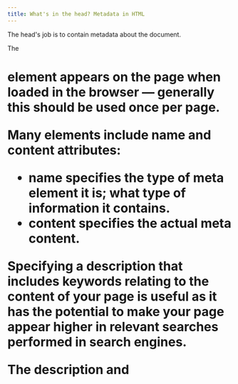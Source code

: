 ```yaml
---
title: What's in the head? Metadata in HTML
---
```


The head's job is to contain metadata about the document.

The <h1> element appears on the page when loaded in the browser — generally this should be used once
per page.

Many <meta> elements include name and content attributes:

- name specifies the type of meta element it is; what type of information it contains.
- content specifies the actual meta content.

Specifying a description that includes keywords relating to the content of your page is useful as it
has the potential to make your page appear higher in relevant searches performed in search engines.

The description <meta> and <title> element content used in the search result.

구글에서 밑에 줄줄이 같이 뜨는걸 sitelink라고 한다.
[Google webmaster tool](https://search.google.com/search-console/about?hl=en)에서 설정도 가능하다.

> Open Graph Data is a metadata protocol that Facebook invented to provide richer metadata for
> websites.

The script element should also go into the head, and should include a src attribute containing the
path to the JavaScript you want to load, and defer, which basically instructs the browser to load
the JavaScript after the page has finished parsing the HTML. defer를 써서 하라는게 신기!

Finally, it's worth mentioning that you can (and really should) set the language of your page.
